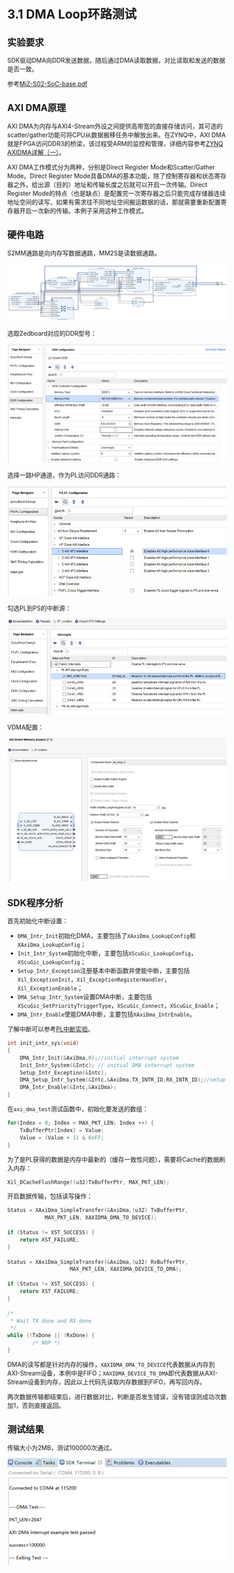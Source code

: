 # 3.1	DMA Loop环路测试

## 实验要求

SDK驱动DMA向DDR发送数据，随后通过DMA读取数据，对比读取和发送的数据是否一致。

参考[MiZ-S02-SoC-base.pdf](../../reference/MiZ-S02-SoC-base.pdf)

## AXI DMA原理

AXI DMA为内存与AXI4-Stream外设之间提供高带宽的直接存储访问，其可选的scatter/gather功能可将CPU从数据搬移任务中解放出来。在ZYNQ中，AXI DMA就是FPGA访问DDR3的桥梁，该过程受ARM的监控和管理，详细内容参考[ZYNQ AXIDMA详解（一）](https://www.cnblogs.com/batianhu/p/9293972.html)。

AXI DMA工作模式分为两种，分别是Direct Register Mode和Scatter/Gather Mode。Direct Register Mode具备DMA的基本功能，除了控制寄存器和状态寄存器之外，给出源（目的）地址和传输长度之后就可以开启一次传输。Direct Register Mode的特点（也是缺点）是配置完一次寄存器之后只能完成存储器连续地址空间的读写，如果有需求往不同地址空间搬运数据的话，那就需要重新配置寄存器开启一次新的传输。本例子采用这种工作模式。

## 硬件电路

S2MM通路是向内存写数据通路，MM2S是读数据通路。

![20200728211314](https://raw.githubusercontent.com/wxiang357/Image/master/20200728211314.png)

选取Zedboard对应的DDR型号：

![20200728211646](https://raw.githubusercontent.com/wxiang357/Image/master/20200728211646.png)

选择一路HP通道，作为PL访问DDR通路：

![20200728211845](https://raw.githubusercontent.com/wxiang357/Image/master/20200728211845.png)

勾选PL到PS的中断源：

![20200728212323](https://raw.githubusercontent.com/wxiang357/Image/master/20200728212323.png)

VDMA配置：

![20200728212032](https://raw.githubusercontent.com/wxiang357/Image/master/20200728212032.png)

## SDK程序分析

首先初始化中断设置：

* `DMA_Intr_Init`初始化DMA，主要包括了`XAxiDma_LookupConfig`和`XAxiDma_LookupConfig`；
* `Init_Intr_System`初始化中断，主要包括`XScuGic_LookupConfig`，`XScuGic_LookupConfig`；
* `Setup_Intr_Exception`注册基本中断函数并使能中断，主要包括`Xil_ExceptionInit`，`Xil_ExceptionRegisterHandler`，`Xil_ExceptionEnable`；
* `DMA_Setup_Intr_System`设置DMA中断，主要包括`XScuGic_SetPriorityTriggerType`，`XScuGic_Connect`，`XScuGic_Enable`；
* `DMA_Intr_Enable`使能DMA中断，主要包括`XAxiDma_IntrEnable`。

了解中断可以参考[PL中断实验](../../S02/CH06/)。


```C++
int init_intr_sys(void)
{
    DMA_Intr_Init(&AxiDma,0);//initial interrupt system
    Init_Intr_System(&Intc); // initial DMA interrupt system
    Setup_Intr_Exception(&Intc);
    DMA_Setup_Intr_System(&Intc,&AxiDma,TX_INTR_ID,RX_INTR_ID);//setup dma interrpt system
    DMA_Intr_Enable(&Intc,&AxiDma);
}
```

在`axi_dma_test`测试函数中，初始化要发送的数组：

```C++
for(Index = 0; Index < MAX_PKT_LEN; Index ++) {
    TxBufferPtr[Index] = Value;
    Value = (Value + 1) & 0xFF;
}
```

为了是PL获得的数据是内存中最新的（缓存一致性问题），需要将Cache的数据刷入内存：

```C++
Xil_DCacheFlushRange((u32)TxBufferPtr, MAX_PKT_LEN);
```

开启数据传输，包括读写操作：

```C++
Status = XAxiDma_SimpleTransfer(&AxiDma,(u32) TxBufferPtr,
		    MAX_PKT_LEN, XAXIDMA_DMA_TO_DEVICE);

if (Status != XST_SUCCESS) {
	return XST_FAILURE;
}

Status = XAxiDma_SimpleTransfer(&AxiDma,(u32) RxBufferPtr,
					MAX_PKT_LEN, XAXIDMA_DEVICE_TO_DMA);

if (Status != XST_SUCCESS) {
	return XST_FAILURE;
}

/*
 * Wait TX done and RX done
 */
while (!TxDone || !RxDone) {
		/* NOP */
}
```

DMA的读写都是针对内存的操作，`XAXIDMA_DMA_TO_DEVICE`代表数据从内存到AXI-Stream设备，本例中是FIFO；`XAXIDMA_DEVICE_TO_DMA`即代表数据从AXI-Stream设备到内存，因此以上代码先读取内存数据到FIFO，再写回内存。

两次数据传输都结束后，进行数据对比，判断是否发生错误，没有错误则成功次数加1，否则直接返回。

## 测试结果

传输大小为2MB，测试100000次通过。

![20200729151420](https://raw.githubusercontent.com/wxiang357/Image/master/20200729151420.png)

